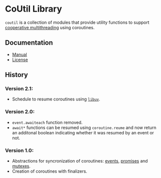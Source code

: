 CoUtil Library
==============

`coutil` is a collection of modules that provide utility functions to support [cooperative multithreading](https://en.wikipedia.org/wiki/Cooperative_multitasking) using coroutines.

Documentation
-------------

- [Manual](doc/manual.md)
- [License](LICENSE)

History
-------

### Version 2.1:
- Schedule to resume coroutines using [`libuv`](https://libuv.org/).

### Version 2.0:
- `event.awaiteach` function removed.
- `await*` functions can be resumed using `coroutine.reume` and now return an additonal boolean indicating whether it was resumed by an event or not.

### Version 1.0:
- Abstractions for syncronization of coroutines: [events](https://en.wikipedia.org/wiki/Async/await), [promises](https://en.wikipedia.org/wiki/Futures_and_promises) and [mutexes](https://en.wikipedia.org/wiki/Mutex).
- Creation of coroutines with finalizers.
